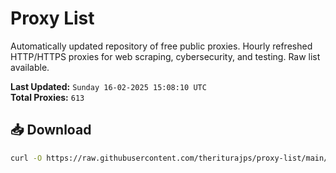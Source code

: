 # Proxy List

Automatically updated repository of free public proxies. Hourly refreshed HTTP/HTTPS proxies for web scraping, cybersecurity, and testing. Raw list available.

**Last Updated:** `Sunday 16-02-2025 15:08:10 UTC`  
**Total Proxies:** `613`

## 📥 Download
```bash
curl -O https://raw.githubusercontent.com/theriturajps/proxy-list/main/proxies.txt
